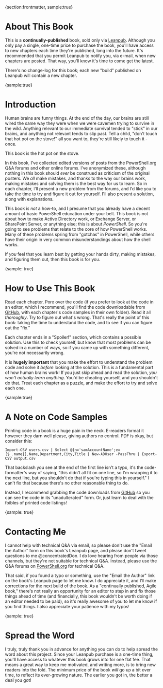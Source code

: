 {section:frontmatter, sample:true}
# About This Book
This is a **continually-published** book, sold only via [Leanpub](http://leanpub.com/powershell-by-mistake). Although you only pay a single, one-time price to purchase the book, you'll have access to new chapters each time they're published, long into the future. It's recommended that you permit Leanpub to notify you, via e-mail, when new chapters are posted. That way, you'll know it's time to come get the latest.

There's no change-log for this book; each new "build" published on Leanpub will contain a new chapter.

{sample:true}
# Introduction
Human brains are funny things. At the end of the day, our brains are still wired the same way they were when we were cavemen trying to survive in the wild. Anything relevant to our immediate survival tended to "stick" in our brains, and anything not relevant tends to slip past. Tell a child, "don't touch that hot pot on the stove!" all you want to, they're still likely to touch it - once. 

This book is the hot pot on the stove.

In this book, I've collected edited versions of posts from the PowerShell.org Q&A forums and other online forums. I've anonymized these, although nothing in this book should _ever_ be construed as criticism of the original posters. We _all_ make mistakes, and thanks to the way our brains work, making mistakes and solving them is the best way for us to learn. So in each chapter, I'll present a new problem from the forums, and I'd like you to take the time to try and figure it out for yourself. I'll also present a solution, along with explanations. 

This book is _not_ a how-to, and I presume that you already have a decent amount of basic PowerShell education under your belt. This book is not about how to make Active Directory work, or Exchange Server, or SharePoint Server, or anything else; this is about _PowerShell_. So you're going to see problems that relate to the core of how PowerShell works. Many of these problems spring from "gotchas" in PowerShell, while others have their origin in very common misunderstandings about how the shell works.

If _you_ feel that you learn best by getting your hands dirty, making mistakes, and figuring them out, then this book is for you.

{sample: true}
# How to Use This Book
Read each chapter. Pore over the code (if you prefer to look at the code in an editor, which I recommend, you'll find the code downloadable from [GitHub](http://github.com/concentrateddon/powershell-by-mistake-code), with each chapter's code samples in their own folder). Read it all _thoroughly_. Try to figure out what's wrong. That's really the point of this book: taking the time to understand the code, and to see if you can figure out the "fix."

Each chapter ends in a "Spoiler!" section, which contains a possible solution. Use this to check yourself, but know that most problems can be solved in a number of ways, so if you came up with something different, you're not necessarily wrong.

It is **hugely important** that you make the effort to understand the problem code and solve it *before* looking at the solution. This is a fundamental part of how human brains work! If you just skip ahead and read the solution, _you won't actually learn anything_. You'd be cheating yourself, and you shouldn't do that. Treat each chapter as a puzzle, and make the effort to try and solve each one.

{sample:true}
# A Note on Code Samples
Printing code in a book is a huge pain in the neck. E-readers format it however they darn well please, giving authors no control. PDF is okay, but consider this:

```
Import-CSV users.csv | Select @{n='samAccountName';e={$_.name}},Name,Department,City,Title | New-ADUser -PassThru | Export-CSV output.csv
```

That backslash you see at the end of the first line isn't a typo, it's the code-formatter's way of saying, "this didn't all fit on one line, so I'm wrapping it to the next line, but you shouldn't do that if you're typing this in yourself." I can't fix that because there's no other reasonable thing to do.

Instead, I recommend grabbing the code downloads from [GitHub](http://github.com/concentrateddon/powershell-by-mistake-code) so you can see the code in its "unadulterated" form. Or, just learn to deal with the foibles of printed code listings!

{sample: true}
# Contacting Me
I cannot help with technical Q&A via email, so please don't use the "Email the Author" form on this book's Leanpub page, and please don't tweet questions to me @concentratedDon. I do love hearing from people via those channels, but they're not suitable for technical Q&A. Instead, please use the Q&A forums on [PowerShell.org](http://powershell.org/forums) for technical Q&A.

That said, if you found a typo or something, use the "Email the Author" link on the book's Leanpub page to let me know. I do appreciate it, and I'll make corrections for the next build of the book. As a "continually published, Agile book," there's not really an opportunity for an editor to step in and fix those things ahead of time (and financially, this book wouldn't be worth doing if an editor needed to be paid), so it's really awesome of you to let me know if you find things. I also appreciate your patience with my typos!

{sample: true}
# Spread the Word
I truly, truly thank you in advance for anything you can do to help spread the word about this project. Since your Leanpub purchase is a one-time thing, you'll have access to whatever this book grows into for one flat fee. That means a great way to keep me motivated, and writing more, is to bring new readers into the fold. The minimum price of the book _will_ go up a bit over time, to reflect its ever-growing nature. The earlier you got in, the better a deal you got!
